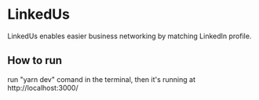 # LinkedUs
LinkedUs enables easier business networking by matching LinkedIn profile.

## How to run
run "yarn dev" comand in the terminal, then it's running at http://localhost:3000/